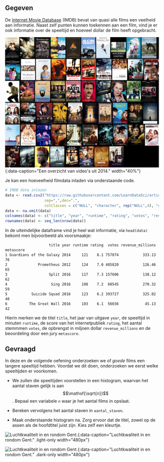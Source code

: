 ## Gegeven

De <a href="https://www.imdb.com/" target="_blank">Internet Movie Database</a> (IMDB) bevat van quasi alle films een veelheid aan informatie. Naast zelf punten kunnen toekennen aan een film, vind je er ook informatie over de speeltijd en hoeveel dollar de film heeft opgebracht.

![Een overzicht van video's uit 2014.](media/imdb.jpg "Een overzicht van video's uit 2014."){:data-caption="Een overzicht van video's uit 2014." width="40%"}

Je kan een hoeveelheid filmdata inladen via onderstaande code.

```R
# IMDB data inlezen
data <- read.csv2("https://raw.githubusercontent.com/LearnDataSci/articles/master/Python%20Pandas%20Tutorial%20A%20Complete%20Introduction%20for%20Beginners/IMDB-Movie-Data.csv",
                  sep=",",dec=".",
                  colClasses = c("NULL", "character", rep("NULL",4), "character", rep("numeric", 5)))
data <- na.omit(data)
colnames(data) <- c("title", "year", "runtime", "rating", "votes", "revenue_millions","metascore")
rownames(data) <- seq_len(nrow(data))
```

In de uiteindelijke dataframe vind je heel wat informatie, via `head(data)` bekomt men bijvoorbeeld als voorsmaakje:

```
                    title year runtime rating  votes revenue_millions metascore
1 Guardians of the Galaxy 2014     121    8.1 757074           333.13        76
2              Prometheus 2012     124    7.0 485820           126.46        65
3                   Split 2016     117    7.3 157606           138.12        62
4                    Sing 2016     108    7.2  60545           270.32        59
5           Suicide Squad 2016     123    6.2 393727           325.02        40
6          The Great Wall 2016     103    6.1  56036            45.13        42
```

Hierin merken we de titel `title`, het jaar van uitgave `year`, de speeltijd in minuten `runtime`, de score van het internetpubliek `rating`, het aantal stemmmen `votes`, de opbrengst in miljoen dollar `revenue_millions` en de beoordeling door een jury `metascore`.

## Gevraagd

In deze en de volgende oefening onderzoeken we of *goede* films een langere speeltijd hebben. Voordat we dit doen, onderzoeken we eerst welke speeltijden er voorkomen.

- We zullen die speeltijden voorstellen in een histogram, waarvan het aantal staven gelijk is aan $$\mathsf{\sqrt{n}}$$. Bepaal een variabele `n` waar je het aantal films in opslaat.

- Bereken vervolgens het aantal staven in `aantal_staven`.

- Maak onderstaande histogram na. Zorg ervoor dat de titel, zowel op de assen als de hoofdtitel juist zijn. Kies zelf een kleurtje.

![Luchtkwaliteit in en rondom Gent.](media/plot.png "Luchtkwaliteit in en rondom Gent."){:data-caption="Luchtkwaliteit in en rondom Gent." .light-only width="480px"}

![Luchtkwaliteit in en rondom Gent.](media/plot_dark.png "Luchtkwaliteit in en rondom Gent."){:data-caption="Luchtkwaliteit in en rondom Gent." .dark-only width="480px"}